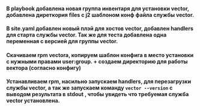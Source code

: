 #### В playbook  добавлена новая группа инвентаря для установки vector, добавлена диреткория files с j2 шаблоном конф файла службы vector.
#### В site.yaml  добавлен новый плэй для хостов vector, добавлен handlers для старта службы vector. Так же для теста добавлена одна переменная с версией для группы vector.


#### Скачиваем rpm vectora, копируем шаблон конфига  в место установки с нужными правами user:group. + создаем директорию для работы вектора (согласно конфигу)
#### Устанавливаем rpm, насильно запускаем handlers, для перезагрузки службы vector, а так же запускаем команду  `vector --version` с выводом результата в stdout , чтобы увидеть что требуемая служба vector установлена.
